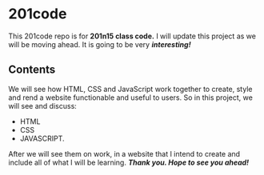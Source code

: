 # 201code
This 201code repo is for **201n15 class code.** I will update this project as we will be moving ahead.
It is going to be very ***interesting!***

## Contents
We will see how HTML, CSS and JavaScript work together to create, style and rend a website functionable and useful to users.
So in this project, we will see and discuss:
* HTML
* CSS
* JAVASCRIPT.  

After we will see them on work, in a website that I intend to create and include all of what I will be learning.
___Thank you. Hope to see you ahead!___
